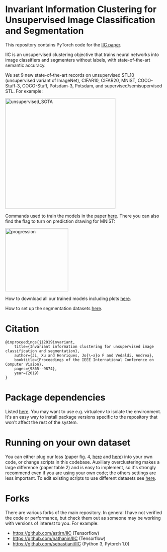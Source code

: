# Invariant Information Clustering for Unsupervised Image Classification and Segmentation

This repository contains PyTorch code for the <a href="https://arxiv.org/abs/1807.06653">IIC paper</a>.

IIC is an unsupervised clustering objective that trains neural networks into image classifiers and segmenters without labels, with state-of-the-art semantic accuracy. 

We set 9 new state-of-the-art records on unsupervised STL10 (unsupervised variant of ImageNet), CIFAR10, CIFAR20, MNIST, COCO-Stuff-3, COCO-Stuff, Potsdam-3, Potsdam, and supervised/semisupervised STL. For example:

<img src="https://github.com/xu-ji/IIC/raw/master/paper/unsupervised_SOTA.png" alt="unsupervised_SOTA" height=350>

Commands used to train the models in the paper <a href="https://github.com/xu-ji/IIC/blob/master/examples/commands.txt">here</a>. There you can also find the flag to turn on prediction drawing for MNIST:

<img src="https://github.com/xu-ji/IIC/blob/master/paper/progression_labelled.png" alt="progression" height=200>

How to download all our trained models including plots <a href="https://github.com/xu-ji/IIC/blob/master/examples/trained_models.txt">here</a>.

How to set up the segmentation datasets <a href="https://github.com/xu-ji/IIC/blob/master/datasets/README.txt">here</a>.

# Citation
    @inproceedings{ji2019invariant,
        title={Invariant information clustering for unsupervised image classification and segmentation},
        author={Ji, Xu and Henriques, Jo{\~a}o F and Vedaldi, Andrea},
        booktitle={Proceedings of the IEEE International Conference on Computer Vision},
        pages={9865--9874},
        year={2019}
    }

# Package dependencies
Listed <a href="https://github.com/xu-ji/IIC/blob/master/package_versions.txt">here</a>. You may want to use e.g. virtualenv to isolate the environment. It's an easy way to install package versions specific to the repository that won't affect the rest of the system.

# Running on your own dataset
You can either plug our loss (paper fig. 4, <a href="https://github.com/xu-ji/IIC/blob/master/code_icc/utils/cluster/IID_losses.py#L6">here</a> and <a href="https://github.com/xu-ji/IIC/blob/master/code_icc/utils/segmentation/IID_losses.py#L86">here</a>) into your own code, or change scripts in this codebase. Auxiliary overclustering makes a large difference (paper table 2) and is easy to implement, so it's strongly recommend even if you are using your own code; the others settings are less important. To edit existing scripts to use different datasets see <a href="https://github.com/xu-ji/IIC/issues/8">here</a>.

# Forks
There are various forks of the main repository. In general I have not verified the code or performance, but check them out as someone may be working with versions of interest to you. For example:
- https://github.com/astirn/IIC (Tensorflow)
- https://github.com/nathanin/IIC (Tensorflow)
- https://github.com/sebastiani/IIC (Python 3, Pytorch 1.0)
